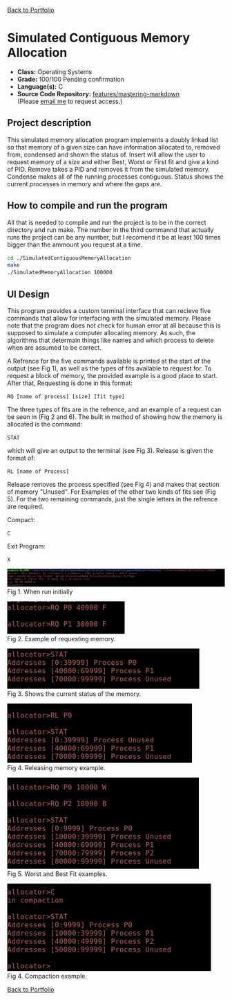 [Back to Portfolio](./)

Simulated Contiguous Memory Allocation
===============

-   **Class:** Operating Systems
-   **Grade:** 100/100 Pending confirmation
-   **Language(s):** C
-   **Source Code Repository:** [features/mastering-markdown](https://guides.github.com/features/mastering-markdown/)  
    (Please [email me](mailto:atmacklin@csustudent.net?subject=GitHub%20Access) to request access.)

## Project description

This simulated memory allocation program implements a doubly linked list so that memory of a given size can have information allocated to, removed from, condensed and shown the status of. Insert will allow the user to request memory of a size and either Best, Worst or First fit and give a kind of PID. Remove takes a PID and removes it from the simulated memory. Condense makes all of the running processes contiguous. Status shows the current processes in memory and where the gaps are.

## How to compile and run the program

All that is needed to compile and run the project is to be in the correct directory and run make. The number in the third commannd that actually runs the project can be any number, but I recomend it be at least 100 times bigger than the ammount you request at a time.

```bash
cd ./SimulatedContiguousMemoryAllocation
make
./SimulatedMemoryAllocation 100000
```

## UI Design

This program provides a custom terminal interface that can recieve five commands that allow for interfacing with the simulated memory. Please note that the program does not check for human error at all because this is supposed to simulate a computer allocating memory. As such, the algorithms that determain things like names and which process to delete when are assumed to be correct. 

A Refrence for the five commands available is printed at the start of the output (see Fig 1), as well as the types of fits available to request for. To request a block of memory, the provided example is a good place to start. After that, Requesting is done in this format:
```
RQ [name of process] [size] [fit type]
```
The three types of fits are in the refrence, and an example of a request can be seen in (Fig 2 and 6). The built in method of showing how the memory is allocated is the command:
```
STAT
```
which will give an output to the terminal (see Fig 3). Release is given the format of:
```
RL [name of Process]
```
Release removes the process specified (see Fig 4) and makes that section of memory "Unused". For Examples of the other two kinds of fits see (Fig 5). For the two remaining commands, just the single letters in the refrence are required.

Compact:
```
C
```

Exit Program:
```
X
```

![screenshot](images/project1/Fig1.png)  
Fig 1. When run initially

![screenshot](/images/project1/Fig2.png)  
Fig 2. Example of requesting memory.

![screenshot](/images/project1/Fig3.png)  
Fig 3. Shows the current status of the memory.

![screenshot](/images/project1/Fig4.png)    
Fig 4. Releasing memory example.

![screenshot](/images/project1/Fig5.png)    
Fig 5. Worst and Best Fit examples.

![screenshot](/images/project1/Fig6.png)    
Fig 4. Compaction example.

[Back to Portfolio](./)